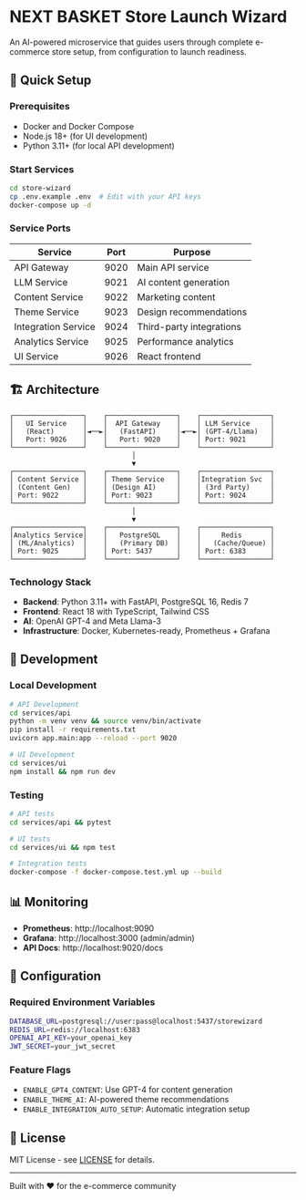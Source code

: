 # NEXT BASKET Store Launch Wizard

An AI-powered microservice that guides users through complete e-commerce store setup, from configuration to launch readiness.

## 🚀 Quick Setup

### Prerequisites
- Docker and Docker Compose
- Node.js 18+ (for UI development)
- Python 3.11+ (for local API development)

### Start Services
```bash
cd store-wizard
cp .env.example .env  # Edit with your API keys
docker-compose up -d
```

### Service Ports
| Service | Port | Purpose |
|---------|------|---------|
| API Gateway | 9020 | Main API service |
| LLM Service | 9021 | AI content generation |
| Content Service | 9022 | Marketing content |
| Theme Service | 9023 | Design recommendations |
| Integration Service | 9024 | Third-party integrations |
| Analytics Service | 9025 | Performance analytics |
| UI Service | 9026 | React frontend |

## 🏗️ Architecture

```
┌─────────────────┐    ┌─────────────────┐    ┌─────────────────┐
│   UI Service    │    │  API Gateway    │    │ LLM Service     │
│   (React)       │◄──►│   (FastAPI)     │◄──►│ (GPT-4/Llama)   │
│   Port: 9026    │    │   Port: 9020    │    │ Port: 9021      │
└─────────────────┘    └─────────────────┘    └─────────────────┘
                              │
                              ▼
┌─────────────────┐    ┌─────────────────┐    ┌─────────────────┐
│ Content Service │    │ Theme Service   │    │Integration Svc  │
│ (Content Gen)   │    │ (Design AI)     │    │ (3rd Party)     │
│ Port: 9022      │    │ Port: 9023      │    │ Port: 9024      │
└─────────────────┘    └─────────────────┘    └─────────────────┘
                              │
                              ▼
┌─────────────────┐    ┌─────────────────┐    ┌─────────────────┐
│Analytics Service│    │   PostgreSQL    │    │     Redis       │
│ (ML/Analytics)  │    │   (Primary DB)  │    │   (Cache/Queue) │
│ Port: 9025      │    │ Port: 5437      │    │ Port: 6383      │
└─────────────────┘    └─────────────────┘    └─────────────────┘
```

### Technology Stack
- **Backend**: Python 3.11+ with FastAPI, PostgreSQL 16, Redis 7
- **Frontend**: React 18 with TypeScript, Tailwind CSS
- **AI**: OpenAI GPT-4 and Meta Llama-3
- **Infrastructure**: Docker, Kubernetes-ready, Prometheus + Grafana



## 🧪 Development

### Local Development
```bash
# API Development
cd services/api
python -m venv venv && source venv/bin/activate
pip install -r requirements.txt
uvicorn app.main:app --reload --port 9020

# UI Development
cd services/ui
npm install && npm run dev
```

### Testing
```bash
# API tests
cd services/api && pytest

# UI tests
cd services/ui && npm test

# Integration tests
docker-compose -f docker-compose.test.yml up --build
```

## 📊 Monitoring

- **Prometheus**: http://localhost:9090
- **Grafana**: http://localhost:3000 (admin/admin)
- **API Docs**: http://localhost:9020/docs

## 🔧 Configuration

### Required Environment Variables
```bash
DATABASE_URL=postgresql://user:pass@localhost:5437/storewizard
REDIS_URL=redis://localhost:6383
OPENAI_API_KEY=your_openai_key
JWT_SECRET=your_jwt_secret
```

### Feature Flags
- `ENABLE_GPT4_CONTENT`: Use GPT-4 for content generation
- `ENABLE_THEME_AI`: AI-powered theme recommendations
- `ENABLE_INTEGRATION_AUTO_SETUP`: Automatic integration setup


## 📜 License

MIT License - see [LICENSE](LICENSE) for details.

---

Built with ❤️ for the e-commerce community 